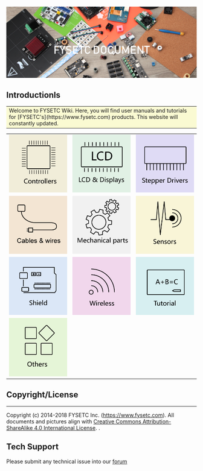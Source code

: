 





[![bunner](images/bunner.png)](https://www.fysetc.com)

## Introductionls

 <table><tr><td bgcolor=#FAFAD2>Welcome to FYSETC Wiki. Here, you will find user manuals and tutorials for [FYSETC's](https://www.fysetc.com) products. This website will constantly updated. </td></tr></table> 

<table>
    <tr>
        <td><a href="/Controllers/"><img src="images/Controllers.png"/></a></td>
        <td><a href="/LCDs and Displays/"><img src="images/LCD_and_Displays.png"/></a></td>
        <td><a href="/Stepper Drivers/"><img src="images/Stepper_Drivers.png"/></a></td>
    </tr>
    <tr>
        <td><a href="/Cables and Wires/"><img src="images/Cables_and_wires.png"/></a></td>
        <td><a href="/Mechanical parts/"><img src="images/Mechanical_parts.png"/></a></td>
        <td><a href="/Sensors/"><img src="images/Sensors.png"/></a></td>
    </tr>
    <tr>
        <td><a href="/Shield/"><img src="images/Shield.png"/></a></td>
        <td><a href="/Wireless/"><img src="images/Wireless.png"/></a></td>
        <td><a href="/Tutorial/"><img src="images/Tutorial.png"/></a></td>
    </tr>
    <tr>
        <td><a href="/Others/"><img src="images/Others.png"/></a></td>
    </tr>
</table>

## Copyright/License

-------
Copyright (c) 2014-2018 FYSETC Inc. (https://www.fysetc.com). All documents and pictures align with <a rel="license" href="http://creativecommons.org/licenses/by-sa/4.0/">Creative Commons Attribution-ShareAlike 4.0 International License</a>. <a rel="license" href="http://creativecommons.org/licenses/by-sa/4.0/"> </a>. 

## Tech Support
Please submit any technical issue into our [forum](http://forum.fysetc.com/) 